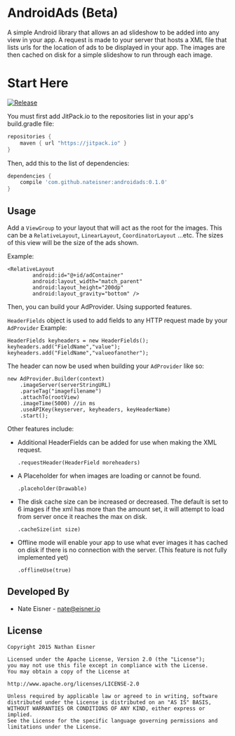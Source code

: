# AndroidAds (Beta)
A simple Android library that allows an ad slideshow to be added into any view in your app. A request is made to your server that hosts a XML file that lists urls for the location of ads to be displayed in your app. The images are then cached on disk for a simple slideshow to run through each image.

# Start Here

[![Release](https://img.shields.io/github/release/nateisner/android-ads.svg?label=JitPack)](https://jitpack.io/#nateisner/android-ads/)

You must first add JitPack.io to the repositories list in your app's build.gradle file:

```gradle
repositories {
    maven { url "https://jitpack.io" }
}
```

Then, add this to the list of dependencies:

```gradle
dependencies {
    compile 'com.github.nateisner:androidads:0.1.0'
}

```
## Usage

Add a `ViewGroup` to your layout that will act as the root for the images. This can be a `RelativeLayout`, `LinearLayout`, `CoordinatorLayout` ...etc. The sizes of this view will be the size of the ads shown.

Example:


```
<RelativeLayout
        android:id="@+id/adContainer"
        android:layout_width="match_parent"
        android:layout_height="200dp"
        android:layout_gravity="bottom" />
```
    
        
Then, you can build your AdProvider. Using supported features.


`HeaderFields` object is used to add fields to any HTTP request made by your `AdProvider` Example:  

```
HeaderFields keyheaders = new HeaderFields();
keyheaders.add("FieldName","value");
keyheaders.add("FieldName","valueofanother");
``` 

The header can now be used when building your `AdProvider` like so:

```
new AdProvider.Builder(context)
    .imageServer(serverStringURL) 
    .parseTag("imagefilename") 
    .attachTo(rootView) 
    .imageTime(5000) //in ms
    .useAPIKey(keyserver, keyheaders, keyHeaderName)
    .start();
```


Other features include:

* Additional HeaderFields can be added for use when making the XML request.

    `.requestHeader(HeaderField moreheaders)`

* A Placeholder for when images are loading or cannot be found. 

    `.placeholder(Drawable)`
    

* The disk cache size can be increased or decreased. The default is set to 6 images if the xml has more than the amount set, it will attempt to load from server once it reaches the max on disk.

    `.cacheSize(int size)`
    
* Offline mode will enable your app to use what ever images it has cached on disk if there is no connection with the server. (This feature is not fully implemented yet)

    `.offlineUse(true)`

## Developed By

* Nate Eisner - nate@eisner.io

## License

```
Copyright 2015 Nathan Eisner

Licensed under the Apache License, Version 2.0 (the "License");
you may not use this file except in compliance with the License.
You may obtain a copy of the License at

http://www.apache.org/licenses/LICENSE-2.0

Unless required by applicable law or agreed to in writing, software
distributed under the License is distributed on an "AS IS" BASIS,
WITHOUT WARRANTIES OR CONDITIONS OF ANY KIND, either express or implied.
See the License for the specific language governing permissions and
limitations under the License.
```
